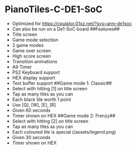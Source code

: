 # PianoTiles-C-DE1-SoC
- Optimized for https://cpulator.01xz.net/?sys=arm-de1soc
- Can also be run on a De1-SoC board
##Features##
- Title screen
- Game mode selection
- 2 game modes
- Game over screen
- High score screen
- Transition animations
- A9 Timer
- PS2 Keyboard support
- HEX display support
- Text buffer support
##Game mode 1: Classic##
- Select with hitting [1] on title screen
- Tap as many tiles as you can
- Each black tile worth 1 point
- Use [Q], [W], [E], [R]
- Given 60 seconds
- Timer shown on HEX
##Game mode 2: Frenzy##
- Select with hitting [2] on title screen
- Tap as many tiles as you can
- Each coloured tile is special
(/assets/legend.png)
- Given 30 seconds
- Timer shown on HEX
